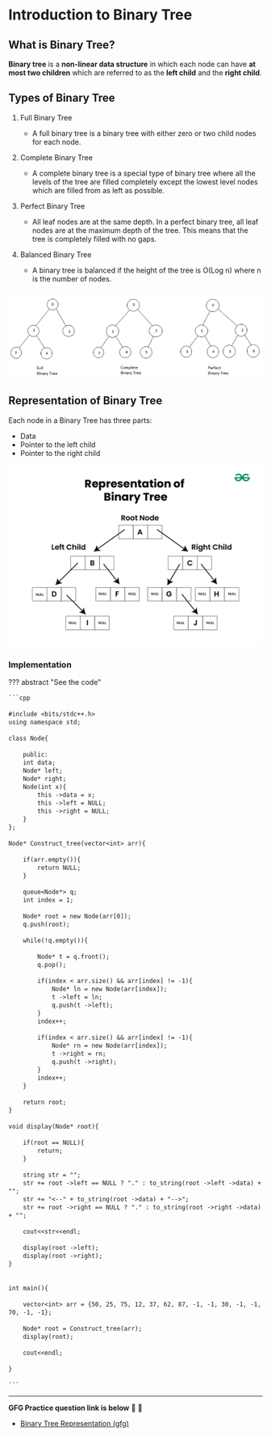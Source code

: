 # Introduction to Binary Tree


## What is Binary Tree?

**Binary tree** is a **non-linear data structure** in which each node can have **at most two children** which are referred to as the **left child** and the **right child**.


## Types of Binary Tree

1. Full Binary Tree

    * A full binary tree is a binary tree with either zero or two child nodes for each node.

2. Complete Binary Tree
    
    * A complete binary tree is a special type of binary tree where all the levels of the tree are filled completely except the lowest level nodes which are filled from as left as possible.

3. Perfect Binary Tree

    * All leaf nodes are at the same depth. In a perfect binary tree, all leaf nodes are at the maximum depth of the tree. This means that the tree is completely filled with no gaps.

4. Balanced Binary Tree

    * A binary tree is balanced if the height of the tree is O(Log n) where n is the number of nodes.



![loading...](../../images/dsa/binary_tree/full_complete_perfect.png)



## Representation of Binary Tree

Each node in a Binary Tree has three parts:

* Data
* Pointer to the left child
* Pointer to the right child


![loading...](../../images/dsa/binary_tree/Representation-of-Binary-Tree.webp)



### Implementation


??? abstract "See the code"

    ```cpp

    #include <bits/stdc++.h>
    using namespace std;

    class Node{

        public:
        int data;
        Node* left;
        Node* right;
        Node(int x){
            this ->data = x;
            this ->left = NULL;
            this ->right = NULL;
        }
    };

    Node* Construct_tree(vector<int> arr){

        if(arr.empty()){
            return NULL;
        }

        queue<Node*> q;
        int index = 1;

        Node* root = new Node(arr[0]);
        q.push(root);

        while(!q.empty()){

            Node* t = q.front();
            q.pop();
            
            if(index < arr.size() && arr[index] != -1){
                Node* ln = new Node(arr[index]);
                t ->left = ln;
                q.push(t ->left);
            }
            index++;

            if(index < arr.size() && arr[index] != -1){
                Node* rn = new Node(arr[index]);
                t ->right = rn;
                q.push(t ->right);
            }
            index++;
        }

        return root;
    }

    void display(Node* root){

        if(root == NULL){
            return;
        }

        string str = "";
        str += root ->left == NULL ? "." : to_string(root ->left ->data) + "";
        str += "<--" + to_string(root ->data) + "-->";
        str += root ->right == NULL ? "." : to_string(root ->right ->data) + "";

        cout<<str<<endl;

        display(root ->left);
        display(root ->right);
    }


    int main(){

        vector<int> arr = {50, 25, 75, 12, 37, 62, 87, -1, -1, 30, -1, -1, 70, -1, -1};

        Node* root = Construct_tree(arr);
        display(root);

        cout<<endl;

    }

    ```


---

**GFG Practice question link is below** 🥈 🥇

* <a href="https://www.geeksforgeeks.org/problems/binary-tree-representation/1?utm_source=youtube&utm_medium=collab_striver_ytdescription&utm_campaign=binary-tree-representation" target="_blank">Binary Tree Representation (gfg)</a>
